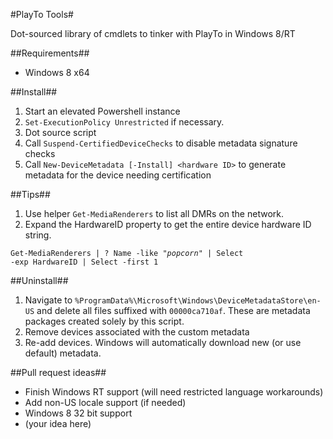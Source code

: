 #PlayTo Tools#

Dot-sourced library of cmdlets to tinker with PlayTo in Windows 8/RT

##Requirements##
* Windows 8 x64

##Install##
1. Start an elevated Powershell instance
2. <code>Set-ExecutionPolicy Unrestricted</code> if necessary.
3. Dot source script
4. Call <code>Suspend-CertifiedDeviceChecks</code> to disable metadata signature checks
5. Call <code>New-DeviceMetadata [-Install] \<hardware ID\></code> to generate metadata for the device needing certification

##Tips##
1. Use helper <code>Get-MediaRenderers</code> to list all DMRs on the network.
2. Expand the HardwareID property to get the entire device hardware ID string.

<code>Get-MediaRenderers | ? Name -like "*popcorn*" | Select -exp HardwareID | Select -first 1</code>

##Uninstall##
1. Navigate to <code>%ProgramData%\Microsoft\Windows\DeviceMetadataStore\en-US</code> and delete all files suffixed with <code>00000ca710af</code>. These are metadata packages created solely by this script.
2. Remove devices associated with the custom metadata
3. Re-add devices. Windows will automatically download new (or use default) metadata.

##Pull request ideas##
* Finish Windows RT support (will need restricted language workarounds)
* Add non-US locale support (if needed)
* Windows 8 32 bit support
* (your idea here)
